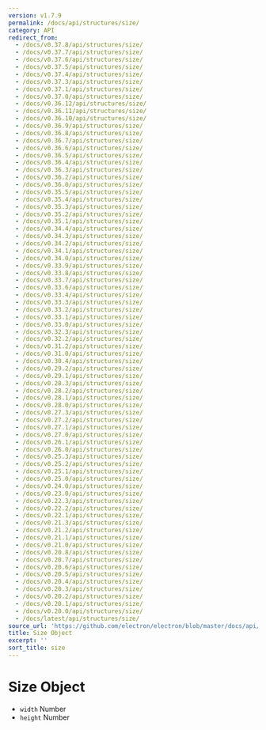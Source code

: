 ```yaml
---
version: v1.7.9
permalink: /docs/api/structures/size/
category: API
redirect_from:
  - /docs/v0.37.8/api/structures/size/
  - /docs/v0.37.7/api/structures/size/
  - /docs/v0.37.6/api/structures/size/
  - /docs/v0.37.5/api/structures/size/
  - /docs/v0.37.4/api/structures/size/
  - /docs/v0.37.3/api/structures/size/
  - /docs/v0.37.1/api/structures/size/
  - /docs/v0.37.0/api/structures/size/
  - /docs/v0.36.12/api/structures/size/
  - /docs/v0.36.11/api/structures/size/
  - /docs/v0.36.10/api/structures/size/
  - /docs/v0.36.9/api/structures/size/
  - /docs/v0.36.8/api/structures/size/
  - /docs/v0.36.7/api/structures/size/
  - /docs/v0.36.6/api/structures/size/
  - /docs/v0.36.5/api/structures/size/
  - /docs/v0.36.4/api/structures/size/
  - /docs/v0.36.3/api/structures/size/
  - /docs/v0.36.2/api/structures/size/
  - /docs/v0.36.0/api/structures/size/
  - /docs/v0.35.5/api/structures/size/
  - /docs/v0.35.4/api/structures/size/
  - /docs/v0.35.3/api/structures/size/
  - /docs/v0.35.2/api/structures/size/
  - /docs/v0.35.1/api/structures/size/
  - /docs/v0.34.4/api/structures/size/
  - /docs/v0.34.3/api/structures/size/
  - /docs/v0.34.2/api/structures/size/
  - /docs/v0.34.1/api/structures/size/
  - /docs/v0.34.0/api/structures/size/
  - /docs/v0.33.9/api/structures/size/
  - /docs/v0.33.8/api/structures/size/
  - /docs/v0.33.7/api/structures/size/
  - /docs/v0.33.6/api/structures/size/
  - /docs/v0.33.4/api/structures/size/
  - /docs/v0.33.3/api/structures/size/
  - /docs/v0.33.2/api/structures/size/
  - /docs/v0.33.1/api/structures/size/
  - /docs/v0.33.0/api/structures/size/
  - /docs/v0.32.3/api/structures/size/
  - /docs/v0.32.2/api/structures/size/
  - /docs/v0.31.2/api/structures/size/
  - /docs/v0.31.0/api/structures/size/
  - /docs/v0.30.4/api/structures/size/
  - /docs/v0.29.2/api/structures/size/
  - /docs/v0.29.1/api/structures/size/
  - /docs/v0.28.3/api/structures/size/
  - /docs/v0.28.2/api/structures/size/
  - /docs/v0.28.1/api/structures/size/
  - /docs/v0.28.0/api/structures/size/
  - /docs/v0.27.3/api/structures/size/
  - /docs/v0.27.2/api/structures/size/
  - /docs/v0.27.1/api/structures/size/
  - /docs/v0.27.0/api/structures/size/
  - /docs/v0.26.1/api/structures/size/
  - /docs/v0.26.0/api/structures/size/
  - /docs/v0.25.3/api/structures/size/
  - /docs/v0.25.2/api/structures/size/
  - /docs/v0.25.1/api/structures/size/
  - /docs/v0.25.0/api/structures/size/
  - /docs/v0.24.0/api/structures/size/
  - /docs/v0.23.0/api/structures/size/
  - /docs/v0.22.3/api/structures/size/
  - /docs/v0.22.2/api/structures/size/
  - /docs/v0.22.1/api/structures/size/
  - /docs/v0.21.3/api/structures/size/
  - /docs/v0.21.2/api/structures/size/
  - /docs/v0.21.1/api/structures/size/
  - /docs/v0.21.0/api/structures/size/
  - /docs/v0.20.8/api/structures/size/
  - /docs/v0.20.7/api/structures/size/
  - /docs/v0.20.6/api/structures/size/
  - /docs/v0.20.5/api/structures/size/
  - /docs/v0.20.4/api/structures/size/
  - /docs/v0.20.3/api/structures/size/
  - /docs/v0.20.2/api/structures/size/
  - /docs/v0.20.1/api/structures/size/
  - /docs/v0.20.0/api/structures/size/
  - /docs/latest/api/structures/size/
source_url: 'https://github.com/electron/electron/blob/master/docs/api/structures/size.md'
title: Size Object
excerpt: ''
sort_title: size
---
```




<!--


                                      ::::
                                    :o+//+o:
                                    +o    oo-
                                    :o+//oo/+o/
                                      -::-   -oo:
                                               /s/
                      -::::::::-                :s/  :::--
                  :+oo+////////+:        -:/+oo/ :s:-///++oo+:
                /o+:                -/+oo+/:-     +o-      -:+o:
               /s:              -:+o+/:           -o+         :s/
              -s/            -/oo/:                /s-         +s-
              -s/         -/oo/-                   -s/         /s-
               oo       :+o/-                       oo         oo
               -s/    :oo/                          /s-       /s-
                :s/ :oo:              -::-          /s-      /s:
                  -+o/               /ssss/         :s:    -+o-
                 :o+--               /ssss/         :s:   :o+-
                :s/  +o:              -::-          /s-   --
               -s/    :+o/-                         /s-
               oo       -+o+-                       oo
              -s/         -/oo/-                   -s/
             -+soo+:         -/oo/:                /s-      /oooo+-
             o+   :s:           -:+o+/:-          -o+      /s:  -oo
             oo:--/s:       ::      -:+oo+/:-     -/-      /s/--:o+
              :+++/-        :s:          -:/+ooo++//////++oo//+o+:
                             /s:                --::::::--
                              /s/              /s-
                               :oo:          :oo:
                                 /oo/-    -/oo/
                                   -/+oooo+/-





                   _______  _______  _______  _______  __
                  |       ||       ||       ||       ||  |
                  |  _____||_     _||   _   ||    _  ||  |
                  | |_____   |   |  |  | |  ||   |_| ||  |
                  |_____  |  |   |  |  |_|  ||    ___||__|
                   _____| |  |   |  |       ||   |     __
                  |_______|  |___|  |_______||___|    |__|


    This file is generated automatically, so it should not be edited.

    To make changes, head over to the electron/electron repository:

    https://github.com/electron/electron/blob/master/docs/api/structures/size.md

    Thanks!

-->
# Size Object

*   `width` Number
*   `height` Number
